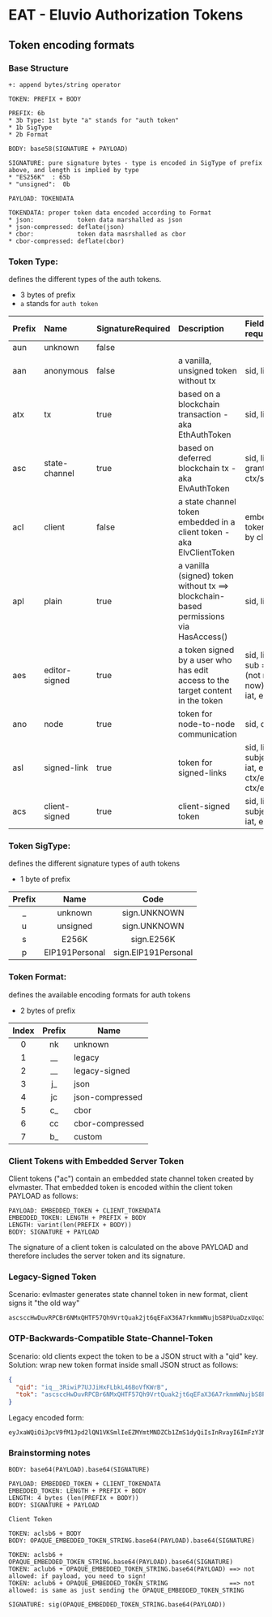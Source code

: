 # EAT - Eluvio Authorization Tokens

## Token encoding formats

### Base Structure

```
+: append bytes/string operator

TOKEN: PREFIX + BODY

PREFIX: 6b
* 3b Type: 1st byte "a" stands for "auth token" 
* 1b SigType
* 2b Format
	   
BODY: base58(SIGNATURE + PAYLOAD)

SIGNATURE: pure signature bytes - type is encoded in SigType of prefix above, and length is implied by type
* "ES256K"  : 65b
* "unsigned":  0b

PAYLOAD: TOKENDATA

TOKENDATA: proper token data encoded according to Format
* json:            token data marshalled as json           
* json-compressed: deflate(json) 
* cbor:            token data masrshalled as cbor
* cbor-compressed: deflate(cbor)
```


### Token Type:

defines the different types of the auth tokens.

* 3 bytes of prefix
* `a` stands for `auth token`

| Prefix | Name          | SignatureRequired | Description | Fields required                                                               | Fields optional | Signed by|
|:-------|:--------------|:------------------|:--------------|:------------------------------------------------------------------------------|:----------------|:--------|
| aun    | unknown       | false             |||||
| aan    | anonymous     | false             |a vanilla, unsigned token without tx| sid, lid                                                                      | qid             | -|
| atx    | tx            | true              |based on a blockchain transaction - aka EthAuthToken| sid, lid, txh                                                                 | apk             | client|
| asc    | state-channel | true              |based on deferred blockchain tx - aka ElvAuthToken| sid, lid, qid, grant, iat, exp, ctx/sub                                       | apk             | Server |
| acl    | client        | false             |a state channel token embedded in a client token - aka ElvClientToken| embedded token signed by client                                               | apk             |-|
| apl    | plain         | true              |a vanilla (signed) token without tx ==> blockchain-based permissions via HasAccess()| sid, lid                                                                      | qid             | client|                                                          |
| aes    | editor-signed | true              |a token signed by a user who has edit access to the target content in the token| sid, lib, qid, sub = clientID (not required now), grant, iat, exp             | apk, ctx        | client with editor access|
| ano    | node          | true              |token for node-to-node communication| sid, qp-hash                                                                  | -               | server|
| asl    | signed-link   | true              |token for signed-links| sid, lid, qid, subject, grant, iat, exp, ctx/elv/lnk, ctx/elv/src=qid         | apk             | client|
| acs    | client-signed | true              |client-signed token| sid, lid, qid, subject, grant, iat, exp                                       | ctx             | client|                                                          |
### Token SigType:
defines the different signature types of auth tokens

* 1 byte of prefix

| Prefix 	| Name 	| Code 	|
|:---:	|:---:	|:---:	|
| _ 	| unknown 	| sign.UNKNOWN 	|
| u 	| unsigned 	| sign.UNKNOWN 	|
| s 	| E256K 	| sign.E256K 	|
| p 	| EIP191Personal 	| sign.EIP191Personal 	|

### Token Format:
defines the available encoding formats for auth tokens

* 2 bytes of prefix

| Index | Prefix | Name |
|:---:|:---:|---|
| 0 | nk | unknown |
| 1 | __ | legacy |
| 2 | __ | legacy-signed |
| 3 | j_ | json |
| 4 | jc | json-compressed |
| 5 | c_ | cbor |
| 6 | cc | cbor-compressed |
| 7 | b_ | custom |

### Client Tokens with Embedded Server Token

Client tokens ("ac") contain an embedded state channel token created by elvmaster. That embedded token is encoded
within the client token PAYLOAD as follows:

```
PAYLOAD: EMBEDDED_TOKEN + CLIENT_TOKENDATA
EMBEDDED_TOKEN: LENGTH + PREFIX + BODY
LENGTH: varint(len(PREFIX + BODY))
BODY: SIGNATURE + PAYLOAD
```

The signature of a client token is calculated on the above PAYLOAD and therefore includes the server token and its
signature.

### Legacy-Signed Token

Scenario: evlmaster generates state channel token in new format, client signs it "the old way"

```
ascsccHwDuvRPCBr6NMxQHTF57Qh9VrtQuak2jt6qEFaX36A7rkmmWNujbS8PUuaDzxUqo3JeY6R95xTzbC62WbxccUnDwAjj5rKWuUqaK5xHHhcbMfWEVGUEMFh7qGhnsbzaJwJsxgS6mVAUeHQjgh9EAAzv28d4yyY99CQ2Ug9XNAk27owqLi1TRRokSHFQ5dUZNdk6ZmLkBHEJLjPTyizKyZc4fFYbrc36DtZQRpGyrFSaaZ8JfCNJX6kcSZzxZETg1DnchWQorjLMXThHT7WuS5m3smGDJ7cMc4WyfTRoyosL.RVMyNTZLX0YzVnhlc3JiN256UHhSbndUNkZIcEtDZFN1UVpjZGtxSDd3VXh5cWdjcmthWjF0TEJHR2R6Z2dvQU14YzVMQlVBRVhhZFV6NEt4SzVTbkxXWjdpRTNiWDVK
```

### OTP-Backwards-Compatible State-Channel-Token

Scenario: old clients expect the token to be a JSON struct with a "qid" key.
Solution: wrap new token format inside small JSON struct as follows:

```json
{
  "qid": "iq__3RiwiP7UJJiHxFLbkL46BoVfKWrB",
  "tok": "ascsccHwDuvRPCBr6NMxQHTF57Qh9VrtQuak2jt6qEFaX36A7rkmmWNujbS8PUuaDzxUqo3JeY6R95xTzbC62WbxccUnDwAjj5rKWuUqaK5xHHhcbMfWEVGUEMFh7qGhnsbzaJwJsxgS6mVAUeHQjgh9EAAzv28d4yyY99CQ2Ug9XNAk27owqLi1TRRokSHFQ5dUZNdk6ZmLkBHEJLjPTyizKyZc4fFYbrc36DtZQRpGyrFSaaZ8JfCNJX6kcSZzxZETg1DnchWQorjLMXThHT7WuS5m3smGDJ7cMc4WyfTRoyosL"
}
```

Legacy encoded form:

```
eyJxaWQiOiJpcV9fM1Jpd2lQN1VKSmlIeEZMYmtMNDZCb1ZmS1dyQiIsInRvayI6ImFzY3NjY0h3RHV2UlBDQnI2Tk14UUhURjU3UWg5VnJ0UXVhazJqdDZxRUZhWDM2QTdya21tV051amJTOFBVdWFEenhVcW8zSmVZNlI5NXhUemJDNjJXYnhjY1VuRHdBamo1cktXdVVxYUs1eEhIaGNiTWZXRVZHVUVNRmg3cUdobnNiemFKd0pzeGdTNm1WQVVlSFFqZ2g5RUFBenYyOGQ0eXlZOTlDUTJVZzlYTkFrMjdvd3FMaTFUUlJva1NIRlE1ZFVaTmRrNlptTGtCSEVKTGpQVHlpekt5WmM0ZkZZYnJjMzZEdFpRUnBHeXJGU2FhWjhKZkNOSlg2a2NTWnp4WkVUZzFEbmNoV1FvcmpMTVhUaEhUN1d1UzVtM3NtR0RKN2NNYzRXeWZUUm95b3NMIn0=
```

### Brainstorming notes

```
BODY: base64(PAYLOAD).base64(SIGNATURE)

PAYLOAD: EMBEDDED_TOKEN + CLIENT_TOKENDATA
EMBEDDED_TOKEN: LENGTH + PREFIX + BODY
LENGTH: 4 bytes (len(PREFIX + BODY))
BODY: SIGNATURE + PAYLOAD

Client Token

TOKEN: aclsb6 + BODY
BODY: OPAQUE_EMBEDDED_TOKEN_STRING.base64(PAYLOAD).base64(SIGNATURE)

TOKEN: aclsb6 + OPAQUE_EMBEDDED_TOKEN_STRING.base64(PAYLOAD).base64(SIGNATURE)
TOKEN: aclub6 + OPAQUE_EMBEDDED_TOKEN_STRING.base64(PAYLOAD) ==> not allowed: if payload, you need to sign!
TOKEN: aclub6 + OPAQUE_EMBEDDED_TOKEN_STRING                 ==> not allowed: is same as just sending the OPAQUE_EMBEDDED_TOKEN_STRING

SIGNATURE: sig(OPAQUE_EMBEDDED_TOKEN_STRING.base64(PAYLOAD))
```